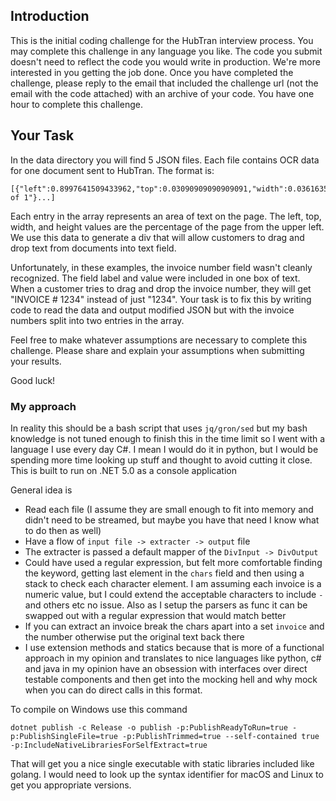 ## Introduction

This is the initial coding challenge for the HubTran interview process. You may complete this challenge in any language you like. The code you submit doesn't need to reflect the code you would write in production. We're more interested in you getting the job done. Once you have completed the challenge, please reply to the email that included the challenge url (not the email with the code attached) with an archive of your code. You have one hour to complete this challenge.

## Your Task

In the data directory you will find 5 JSON files. Each file contains OCR data for one document sent to HubTran. The format is:

```
[{"left":0.8997641509433962,"top":0.03090909090909091,"width":0.03616352201257855,"height":0.009393939393939395,"chars":"1 of 1"}...]
```

Each entry in the array represents an area of text on the page. The left, top, width, and height values are the percentage of the page from the upper left. We use this data to generate a div that will allow customers to drag and drop text from documents into text field.

Unfortunately, in these examples, the invoice number field wasn't cleanly recognized. The field label and value were included in one box of text. When a customer tries to drag and drop the invoice number, they will get "INVOICE # 1234" instead of just "1234". Your task is to fix this by writing code to read the data and output modified JSON but with the invoice numbers split into two entries in the array.

Feel free to make whatever assumptions are necessary to complete this challenge. Please share and explain your assumptions when submitting your results.

Good luck!



### My approach

In reality this should be a bash script that uses `jq/gron/sed` but my bash knowledge is not tuned enough to finish this in the time limit so I went with a language I use every day C#.  I mean I would do it in python, but I would be spending more time looking up stuff and thought to avoid cutting it close.  This is built to run on .NET 5.0 as a console application

General idea is

- Read each file (I assume they are small enough to fit into memory and didn't need to be streamed, but maybe you have that need I know what to do then as well)
- Have a flow of `input file -> extracter -> output` file
- The extracter is passed a default mapper of the `DivInput -> DivOutput`
- Could have used a regular expression, but felt more comfortable finding the keyword, getting last element in the `chars` field and then using a stack to check each character element.  I am assuming each invoice is a numeric value, but I could extend the acceptable characters to include `-` and others etc no issue.  Also as I setup the parsers as func it can be swapped out with a regular expression that would match better
- If you can extract an invoice break the chars apart into a set `invoice` and the number otherwise put the original text back there
- I use extension methods and statics because that is more of a functional approach in my opinion and translates to nice languages like python, c# and java in my opinion have an obsession with interfaces over direct testable components and then get into the mocking hell and why mock when you can do direct calls in this format.

To compile on Windows use this command

`dotnet publish -c Release -o publish -p:PublishReadyToRun=true -p:PublishSingleFile=true -p:PublishTrimmed=true --self-contained true -p:IncludeNativeLibrariesForSelfExtract=true`

That will get you a nice single executable with static libraries included like golang.  I would need to look up the syntax identifier for macOS and Linux to get you appropriate versions.